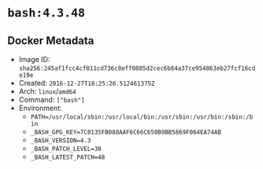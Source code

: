 # `bash:4.3.48`

## Docker Metadata

- Image ID: `sha256:245af1fcc4cf011cd736c8eff0885d2cec6b84a37ce954863eb27fcf16cde19e`
- Created: `2016-12-27T18:25:26.512461375Z`
- Arch: `linux`/`amd64`
- Command: `["bash"]`
- Environment:
  - `PATH=/usr/local/sbin:/usr/local/bin:/usr/sbin:/usr/bin:/sbin:/bin`
  - `_BASH_GPG_KEY=7C0135FB088AAF6C66C650B9BB5869F064EA74AB`
  - `_BASH_VERSION=4.3`
  - `_BASH_PATCH_LEVEL=30`
  - `_BASH_LATEST_PATCH=48`
